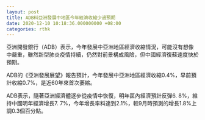 ```yaml
---
layout: post
title: ADB料亞洲發展中地區今年經濟收縮少過預期
date: 2020-12-10 10:18:36.000000000 +08:00
categories: rthk
---
```


亞洲開發銀行（ADB）表示，今年發展中亞洲地區經濟收縮情況，可能沒有想像中嚴重，雖然新型肺炎疫情持續，仍然對前景構成風險，但中國經濟復蘇速度快於預期。

ADB的《亞洲發展展望》報告預計，今年發展中亞洲地區經濟收縮0.4%，早前預計收縮0.7%，是近60年來首次萎縮。

ADB表示，隨著亞洲經濟體逐步從疫情中恢復，明年區內經濟預計反彈6. 8%，維持中國明年經濟增長7. 7%，今年增長率料達到2.1%，較9月時預測的增長1.8%上調0.3個百分點。
